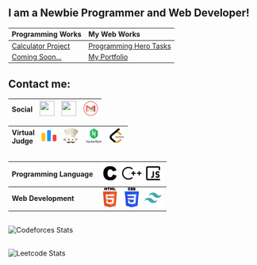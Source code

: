 ## I am a Newbie Programmer and Web Developer!

| **Programming Works** | **My Web Works** |
| :--- | :--- |
| [Calculator Project](https://github.com/soumik-prime/Calculator-Project) | [Programming Hero Tasks](https://ph-tasks.samiulislam.dev/)
| [Coming Soon...](#) | [My Portfolio](https://samiulislam.dev)


## Contact me:
|**Social** | <a href="https://www.facebook.com/soumik.shu"><img src="https://www.vectorlogo.zone/logos/facebook/facebook-icon.svg" width="30" height="30"/></a> | <a href="https://www.linkedin.com/in/soumik-prime/"><img src="https://www.vectorlogo.zone/logos/linkedin/linkedin-icon.svg" width="30" height="30"/></a> | <a href="mailto:soumik.shu@gmail.com"><img src="assets/gmail.png" width="30" height="30"/></a>|
| :--- | :---: | :--- | :--- |

| **Virtual</br>Judge** | <a href="https://codeforces.com/profile/Soumik_SHU"><img src="assets/codeforces.png" width="30" height="30"/></a>  |  <a href="https://www.codechef.com/users/soumik_prime"><img src="assets/codechef.png" width="30" height="30"/></a>   |   <a href="https://www.hackerrank.com/profile/soumik_prime"><img src="assets/hackerrank.png" width="35" height="30"/></a>  |  <a href="https://leetcode.com/u/soumik_prime/"><img src="assets/leetcode.png" width="30" height="30"/></a> |
| :--- | :---: | :--- | :--- | :--- |


##
| **Programming Language** | <img src="assets/c.svg" width="40" height="40"/> <img src="assets/cplusplus.svg" width="40" height="40"/> <img src="assets/javascript.svg" width="40" height="40"/> |
| :--- | :--- | 
| **Web Development** | <img src="assets/html-5.svg" width="40" height="40"/> <img src="assets/css-3.svg" width="40" height="40"/> <img src="assets/tailwind.svg" width="40" height="40"/> | <img src="[https://upload.wikimedia.org/wikipedia/commons/a/a7/React-icon.svg" width="40" height="40"/> |

##

![Codeforces Stats](https://codeforces-readme-stats.vercel.app/api/card?username=Soumik_SHU&theme=transparent)
##
![Leetcode Stats](https://leetcard.jacoblin.cool/soumik_prime?theme=dark&font=Patrick%20Hand%20SC&ext=contest)
